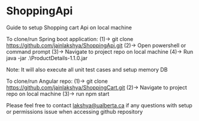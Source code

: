 # ShoppingApi
Guide to setup Shopping cart Api on local machine

To clone/run Spring boot application:
(1)->	git clone https://github.com/jainlakshya/ShoppingApi.git
(2)->	Open powershell or command prompt 
(3)->	Navigate to project repo on local machine
(4)->	 Run java -jar .\ProductDetails-1.1.0.jar

Note: It will also execute all unit test cases and setup memory DB


To clone/run Angular repo:
(1)->	git clone https://github.com/jainlakshya/ShoppingCart.git
(2)->	Navigate to project repo on local machine
(3)->	run npm start


Please feel free to contact lakshya@ualberta.ca if any questions with setup or permissions issue when accessing github repository

